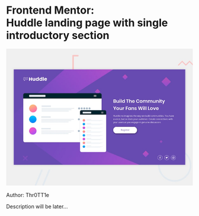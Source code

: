 <h1><strong>Frontend Mentor:</strong> <br>Huddle landing page with single introductory section</h1>

<p>
	<img src="https://github.com/Thr0TT1e/huddle_landing_page/blob/master/design/desktop-preview.jpg" alt="Huddle Landing Page">
</p>

<p>Author: Thr0TT1e</p>

<p>Description will be later...</p>
